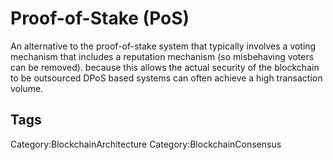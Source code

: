 # Proof-of-Stake (PoS)

An alternative to the proof-of-stake system that typically involves a voting mechanism that includes a reputation mechanism (so misbehaving voters can be removed). because this allows the actual security of the blockchain to be outsourced DPoS based systems can often achieve a high transaction volume.

## Tags

Category:BlockchainArchitecture
Category:BlockchainConsensus
